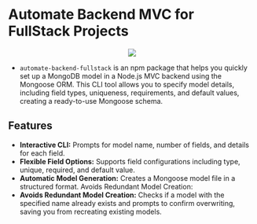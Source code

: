 # Automate Backend MVC for FullStack Projects

<p align="center">
  <a href="https://skillicons.dev">
    <img src="https://skillicons.dev/icons?i=mongodb,npm,nodejs,express" />
  </a>
</p>

- `automate-backend-fullstack` is an npm package that helps you quickly set up a MongoDB model in a Node.js MVC backend using the Mongoose ORM. This CLI tool allows you to specify model details, including field types, uniqueness, requirements, and default values, creating a ready-to-use Mongoose schema.

## Features

- <b>Interactive CLI:</b> Prompts for model name, number of fields, and details for each field.
- <b>Flexible Field Options:</b> Supports field configurations including type, unique, required, and default value.
- <b>Automatic Model Generation:</b>  Creates a Mongoose model file in a structured format. Avoids Redundant Model Creation:
- <b>Avoids Redundant Model Creation:</b>  Checks if a model with the specified name already exists and prompts to confirm overwriting, saving you from recreating existing models.


